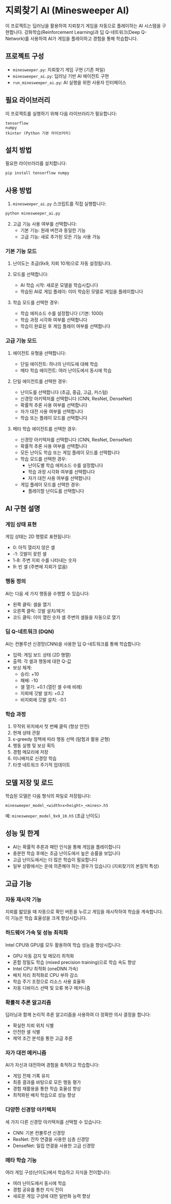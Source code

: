 # 지뢰찾기 AI (Minesweeper AI)

이 프로젝트는 딥러닝을 활용하여 지뢰찾기 게임을 자동으로 플레이하는 AI 시스템을 구현합니다. 강화학습(Reinforcement Learning)과 딥 Q-네트워크(Deep Q-Network)를 사용하여 AI가 게임을 플레이하고 경험을 통해 학습합니다.

## 프로젝트 구성

- `minesweeper.py`: 지뢰찾기 게임 구현 (기존 파일)
- `minesweeper_ai.py`: 딥러닝 기반 AI 에이전트 구현
- `run_minesweeper_ai.py`: AI 실행을 위한 사용자 인터페이스

## 필요 라이브러리

이 프로젝트를 실행하기 위해 다음 라이브러리가 필요합니다:

```
tensorflow
numpy
tkinter (Python 기본 라이브러리)
```

## 설치 방법

필요한 라이브러리를 설치합니다:

```bash
pip install tensorflow numpy
```

## 사용 방법

1. `minesweeper_ai.py` 스크립트를 직접 실행합니다:

```bash
python minesweeper_ai.py
```

2. 고급 기능 사용 여부를 선택합니다:
   - 기본 기능: 원래 버전과 동일한 기능
   - 고급 기능: 새로 추가된 모든 기능 사용 가능

### 기본 기능 모드

1. 난이도는 초급(9x9, 지뢰 10개)으로 자동 설정됩니다.

2. 모드를 선택합니다:
   - AI 학습 시작: 새로운 모델을 학습시킵니다
   - 학습된 AI로 게임 플레이: 이미 학습된 모델로 게임을 플레이합니다

3. 학습 모드를 선택한 경우:
   - 학습 에피소드 수를 설정합니다 (기본: 1000)
   - 학습 과정 시각화 여부를 선택합니다
   - 학습이 완료된 후 게임 플레이 여부를 선택합니다

### 고급 기능 모드

1. 에이전트 유형을 선택합니다:
   - 단일 에이전트: 하나의 난이도에 대해 학습
   - 메타 학습 에이전트: 여러 난이도에서 동시에 학습

2. 단일 에이전트를 선택한 경우:
   - 난이도를 선택합니다 (초급, 중급, 고급, 커스텀)
   - 신경망 아키텍처를 선택합니다 (CNN, ResNet, DenseNet)
   - 확률적 추론 사용 여부를 선택합니다
   - 자가 대전 사용 여부를 선택합니다
   - 학습 또는 플레이 모드를 선택합니다

3. 메타 학습 에이전트를 선택한 경우:
   - 신경망 아키텍처를 선택합니다 (CNN, ResNet, DenseNet)
   - 확률적 추론 사용 여부를 선택합니다
   - 모든 난이도 학습 또는 게임 플레이 모드를 선택합니다
   - 학습 모드를 선택한 경우:
     - 난이도별 학습 에피소드 수를 설정합니다
     - 학습 과정 시각화 여부를 선택합니다
     - 자가 대전 사용 여부를 선택합니다
   - 게임 플레이 모드를 선택한 경우:
     - 플레이할 난이도를 선택합니다

## AI 구현 설명

### 게임 상태 표현

게임 상태는 2D 행렬로 표현됩니다:
- 0: 아직 열리지 않은 셀
- -1: 깃발이 꽂힌 셀
- 1-8: 주변 지뢰 수를 나타내는 숫자
- 9: 빈 셀 (주변에 지뢰가 없음)

### 행동 정의

AI는 다음 세 가지 행동을 수행할 수 있습니다:
- 왼쪽 클릭: 셀을 열기
- 오른쪽 클릭: 깃발 설치/제거
- 코드 클릭: 이미 열린 숫자 셀 주변의 셀들을 자동으로 열기

### 딥 Q-네트워크 (DQN)

AI는 컨볼루션 신경망(CNN)을 사용한 딥 Q-네트워크를 통해 학습합니다:
- 입력: 게임 보드 상태 (2D 행렬)
- 출력: 각 셀과 행동에 대한 Q-값
- 보상 체계:
  - 승리: +10
  - 패배: -10
  - 셀 열기: +0.1 (열린 셀 수에 비례)
  - 지뢰에 깃발 설치: +0.2
  - 비지뢰에 깃발 설치: -0.1

### 학습 과정

1. 무작위 위치에서 첫 번째 클릭 (항상 안전)
2. 현재 상태 관찰
3. ε-greedy 정책에 따라 행동 선택 (탐험과 활용 균형)
4. 행동 실행 및 보상 획득
5. 경험 메모리에 저장
6. 미니배치로 신경망 학습
7. 타겟 네트워크 주기적 업데이트

## 모델 저장 및 로드

학습된 모델은 다음 형식의 파일로 저장됩니다:
```
minesweeper_model_<width>x<height>_<mines>.h5
```

예: `minesweeper_model_9x9_10.h5` (초급 난이도)

## 성능 및 한계

- AI는 확률적 추론과 패턴 인식을 통해 게임을 플레이합니다
- 충분한 학습 후에는 초급 난이도에서 높은 승률을 보입니다
- 고급 난이도에서는 더 많은 학습이 필요합니다
- 일부 상황에서는 운에 의존해야 하는 경우가 있습니다 (지뢰찾기의 본질적 특성)

## 고급 기능

### 자동 재시작 기능

지뢰를 밟았을 때 자동으로 확인 버튼을 누르고 게임을 재시작하여 학습을 계속합니다. 이 기능은 학습 효율성을 크게 향상시킵니다.

### 하드웨어 가속 및 성능 최적화

Intel CPU와 GPU를 모두 활용하여 학습 성능을 향상시킵니다:
- GPU 자동 감지 및 메모리 최적화
- 혼합 정밀도 학습 (mixed precision training)으로 학습 속도 향상
- Intel CPU 최적화 (oneDNN 가속)
- 배치 처리 최적화로 CPU 부하 감소
- 학습 주기 조정으로 리소스 사용 효율화
- 자동 디바이스 선택 및 오류 복구 메커니즘

### 확률적 추론 알고리즘

딥러닝과 함께 논리적 추론 알고리즘을 사용하여 더 정확한 의사 결정을 합니다:
- 확실한 지뢰 위치 식별
- 안전한 셀 식별
- 제약 조건 분석을 통한 고급 추론

### 자가 대전 메커니즘

AI가 자신과 대전하며 경험을 축적하고 학습합니다:
- 게임 전체 기록 유지
- 최종 결과를 바탕으로 모든 행동 평가
- 경험 재활용을 통한 학습 효율성 향상
- 최적화된 배치 학습으로 성능 향상

### 다양한 신경망 아키텍처

세 가지 다른 신경망 아키텍처를 선택할 수 있습니다:
- CNN: 기본 컨볼루션 신경망
- ResNet: 잔차 연결을 사용한 심층 신경망
- DenseNet: 밀집 연결을 사용한 고급 신경망

### 메타 학습 기능

여러 게임 구성(난이도)에서 학습하고 지식을 전이합니다:
- 여러 난이도에서 동시에 학습
- 경험 공유를 통한 지식 전이
- 새로운 게임 구성에 대한 일반화 능력 향상

